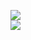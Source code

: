 [![](https://img.shields.io/badge/Made%20With-Github%20Spray-lightgrey.svg?style=for-the-badge&logo=github)](https://github.com/Annihil/github-spray#2856)  
[![](https://i.imgur.com/2DrTn0Z.gif)](https://github.com/Annihil/github-spray)